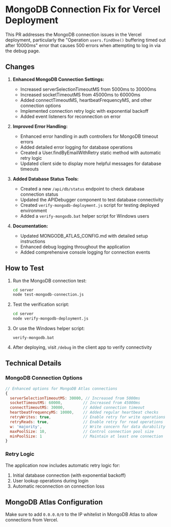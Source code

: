 # MongoDB Connection Fix for Vercel Deployment

This PR addresses the MongoDB connection issues in the Vercel deployment, particularly the "Operation `users.findOne()` buffering timed out after 10000ms" error that causes 500 errors when attempting to log in via the debug page.

## Changes

1. **Enhanced MongoDB Connection Settings:**
   - Increased serverSelectionTimeoutMS from 5000ms to 30000ms
   - Increased socketTimeoutMS from 45000ms to 60000ms
   - Added connectTimeoutMS, heartbeatFrequencyMS, and other connection options
   - Implemented connection retry logic with exponential backoff
   - Added event listeners for reconnection on error

2. **Improved Error Handling:**
   - Enhanced error handling in auth controllers for MongoDB timeout errors
   - Added detailed error logging for database operations
   - Created a User.findByEmailWithRetry static method with automatic retry logic
   - Updated client side to display more helpful messages for database timeouts

3. **Added Database Status Tools:**
   - Created a new `/api/db/status` endpoint to check database connection status
   - Updated the APIDebugger component to test database connectivity
   - Created `verify-mongodb-deployment.js` script for testing deployed environment
   - Added a `verify-mongodb.bat` helper script for Windows users

4. **Documentation:**
   - Updated MONGODB_ATLAS_CONFIG.md with detailed setup instructions
   - Enhanced debug logging throughout the application
   - Added comprehensive console logging for connection events

## How to Test

1. Run the MongoDB connection test:
   ```bash
   cd server
   node test-mongodb-connection.js
   ```

2. Test the verification script:
   ```bash
   cd server
   node verify-mongodb-deployment.js
   ```

3. Or use the Windows helper script:
   ```
   verify-mongodb.bat
   ```

4. After deploying, visit `/debug` in the client app to verify connectivity

## Technical Details

### MongoDB Connection Options

```javascript
// Enhanced options for MongoDB Atlas connections
{
  serverSelectionTimeoutMS: 30000, // Increased from 5000ms
  socketTimeoutMS: 60000,         // Increased from 45000ms
  connectTimeoutMS: 30000,        // Added connection timeout
  heartbeatFrequencyMS: 10000,    // Added regular heartbeat checks
  retryWrites: true,              // Enable retry for write operations
  retryReads: true,               // Enable retry for read operations
  w: 'majority',                  // Write concern for data durability
  maxPoolSize: 10,                // Control connection pool size
  minPoolSize: 1                  // Maintain at least one connection
}
```

### Retry Logic

The application now includes automatic retry logic for:
1. Initial database connection (with exponential backoff)
2. User lookup operations during login
3. Automatic reconnection on connection loss

## MongoDB Atlas Configuration

Make sure to add `0.0.0.0/0` to the IP whitelist in MongoDB Atlas to allow connections from Vercel.
